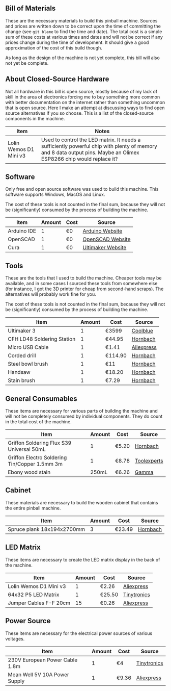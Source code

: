 Bill of Materials
-----------------
These are the necessary materials to build this pinball machine. Sources and prices are written down to be correct upon the time of committing the change (see `git blame` to find the time and date). The total cost is a simple sum of these costs at various times and dates and will not be correct if any prices change during the time of development. It should give a good approximation of the cost of this build though.

As long as the design of the machine is not yet complete, this bill will also not yet be complete.

About Closed-Source Hardware
----------------------------
Not all hardware in this bill is open source, mostly because of my lack of skill in the area of electronics forcing me to buy something more common with better documentation on the internet rather than something uncommon that is open source. Here I make an attempt at discussing ways to find open source alternatives if you so choose. This is a list of the closed-source components in the machine.

| Item                   | Notes                                                                                                                                                              |
|------------------------|--------------------------------------------------------------------------------------------------------------------------------------------------------------------|
| Lolin Wemos D1 Mini v3 | Used to control the LED matrix. It needs a sufficiently powerful chip with plenty of memory and 8 data output pins. Maybe an Olimex ESP8266 chip would replace it? |

Software
--------
Only free and open source software was used to build this machine. This software supports Windows, MacOS and Linux.

The cost of these tools is not counted in the final sum, because they will not be (significantly) consumed by the process of building the machine.

| Item        | Amount | Cost | Source                                                                         |
|-------------|--------|------|--------------------------------------------------------------------------------|
| Arduino IDE | 1      | €0   | [Arduino Website](https://www.arduino.cc/en/main/software)                     |
| OpenSCAD    | 1      | €0   | [OpenSCAD Website](http://www.openscad.org/downloads.html)                     |
| Cura        | 1      | €0   | [Ultimaker Website](https://ultimaker.com/en/products/ultimaker-cura-software) |

Tools
-----
These are the tools that I used to build the machine. Cheaper tools may be available, and in some cases I sourced these tools from somewhere else (for instance, I got the 3D printer for cheap from second-hand scraps). The alternatives will probably work fine for you.

The cost of these tools is not counted in the final sum, because they will not be (significantly) consumed by the process of building the machine.

| Item                       | Amount | Cost    | Source                                                                                                                                                      |
|----------------------------|--------|---------|-------------------------------------------------------------------------------------------------------------------------------------------------------------|
| Ultimaker 3                | 1      | €3599   | [Coolblue](https://www.coolblue.nl/product/745465/ultimaker-3.html)                                                                                         |
| CFH LD48 Soldering Station | 1      | €44.95  | [Hornbach](https://www.hornbach.nl/shop/CFH-Soldeerstation-digitaal-48-w/8368445/artikel.html)                                                              |
| Micro USB Cable            | 1      | €1.41   | [Aliexpress](https://www.aliexpress.com/item/OLAF-Nylon-Braided-Micro-USB-Cable-Data-Sync-USB-Charger-Cable-For-Samsung-HTC-Huawei-Xiaomi/32952616649.html) |
| Corded drill               | 1      | €114.90 | [Hornbach](https://www.hornbach.nl/shop/Makita-Boorhamer-HR2230-230-volt/7753725/artikel.html)                                                              |
| Steel bowl brush           | 1      | €11     | [Hornbach](https://www.hornbach.nl/shop/LEssMANN-Komborstel-staaldraad-80-mm/5051751/artikel.html)                                                          |
| Handsaw                    | 1      | €18.20  | [Hornbach](https://www.hornbach.nl/shop/BAHCO-Handzaag-ProfCut-PC-22-GT7-550-mm/5214762/artikel.html)                                                       |
| Stain brush                | 1      | €7.29   | [Hornbach](https://www.hornbach.nl/shop/Beitskwast-vlak-120-mm/6097199/artikel.html)                                                                        |

General Consumables
-------------------
These items are necessary for various parts of building the machine and will not be completely consumed by individual components. They do count in the total cost of the machine.

| Item                                          | Amount | Cost  | Source                                                                                                     |
|-----------------------------------------------|--------|-------|------------------------------------------------------------------------------------------------------------|
| Griffon Soldering Flux S39 Universal 50mL     | 1      | €5.20 | [Hornbach](https://www.hornbach.nl/shop/GRIFFON-Soldeervloeistof-S39-Universal-50-ml/5229070/artikel.html) |
| Griffon Electro Soldering Tin/Copper 1.5mm 3m | 1      | €8.78 | [Toolexperts](https://www.toolexperts.nl/electro-draadsoldeer-tin-koper99-1-harskern-1-5mm-in-koker-96958) |
| Ebony wood stain                              | 250mL  | €6.26 | [Gamma](https://www.gamma.nl/assortiment/gamma-binnenbeits-transparant-ebben-zijdeglans-250-ml/p/B360480)  |

Cabinet
-------
These materials are necessary to build the wooden cabinet that contains the entire pinball machine.

| Item                       | Amount | Cost   | Source                                                                                                           |
|----------------------------|--------|--------|------------------------------------------------------------------------------------------------------------------|
| Spruce plank 18x194x2700mm | 3      | €23.49 | [Hornbach](https://www.hornbach.nl/shop/KONSTA-Vuren-plank-geschaafd-18-x-194-x-ca-2700-mm/5185874/artikel.html) |

LED Matrix
----------
These items are necessary to create the LED matrix display in the back of the machine.

| Item                   | Amount | Cost   | Source                                                                                                                                                   |
|------------------------|--------|--------|----------------------------------------------------------------------------------------------------------------------------------------------------------|
| Lolin Wemos D1 Mini v3 | 1      | €2.26  | [Aliexpress](https://www.aliexpress.com/item/Wemos-D1-Mini-V3-0-0-WIFI-Internet-of-Things-Development-Board-Based-ESP8266-CH340-CH340G/32845084675.html) |
| 64x32 P5 LED Matrix    | 1      | €25.50 | [Tinytronics](https://www.tinytronics.nl/shop/nl/verlichting/led-matrix/64x32-rgb-led-matrix-320x160-mm)                                                 |
| Jumper Cables F-F 20cm | 15     | €0.26  | [Aliexpress](https://www.aliexpress.com/item/40pcs-dupont-cable-jumper-wire-dupont-line-female-to-female-dupont-line-20cm-1P-1P-for/32861366494.html)    |

Power Source
------------
These items are necessary for the electrical power sources of various voltages.

| Item                           | Amount | Cost  | Source                                                                                                                                    |
|--------------------------------|--------|-------|-------------------------------------------------------------------------------------------------------------------------------------------|
| 230V European Power Cable 1.8m | 1      | €4    | [Tinytronics](https://www.tinytronics.nl/shop/nl/kabels/230v-voeding/standaard-230v-voedingskabel-1.8m-haakse-stekker)                    |
| Mean Well 5V 10A Power Supply  | 1      | €9.36 | [Aliexpress](https://www.aliexpress.com/item/Original-MEAN-WELL-power-suply-unit-ac-to-dc-power-supply-NES-50-24-50W-24V/1503241952.html) |